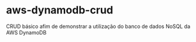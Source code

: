 # aws-dynamodb-crud
CRUD básico afim de demonstrar a utilização do banco de dados NoSQL da AWS DynamoDB
